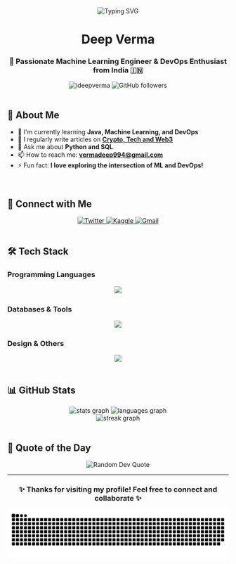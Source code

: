 <div align="center">
  <img src="https://readme-typing-svg.herokuapp.com?font=Fira+Code&pause=1000&color=2E9EF7&center=true&vCenter=true&width=435&lines=Hi+%F0%9F%91%8B%2C+I'm+Deep;Machine+Learning+Enthusiast;DevOps+Explorer;Python+%26+SQL+Expert" alt="Typing SVG" />
</div>

<h1 align="center">Deep Verma</h1>
<h3 align="center">🚀 Passionate Machine Learning Engineer & DevOps Enthusiast from India 🇮🇳</h3>

<div align="center">
  <img src="https://komarev.com/ghpvc/?username=ideepverma&label=Profile%20views&color=0e75b6&style=flat" alt="ideepverma" />
  <img src="https://img.shields.io/github/followers/ideepverma?label=Followers&style=social" alt="GitHub followers" />
</div>

<br/>

## 🌟 About Me

- 🌱 I'm currently learning **Java, Machine Learning, and DevOps**
- 📝 I regularly write articles on **[Crypto, Tech and Web3](https://your-blog-link.com)**
- 💬 Ask me about **Python and SQL**
- 📫 How to reach me: **vermadeep994@gmail.com**
- ⚡ Fun fact: **I love exploring the intersection of ML and DevOps!**

<br/>

## 🤝 Connect with Me

<div align="center">
  <a href="https://twitter.com/deep_codess" target="_blank">
    <img src="https://img.shields.io/badge/Twitter-1DA1F2?style=for-the-badge&logo=twitter&logoColor=white" alt="Twitter" />
  </a>
  <a href="https://kaggle.com/deep_verma" target="_blank">
    <img src="https://img.shields.io/badge/Kaggle-20BEFF?style=for-the-badge&logo=kaggle&logoColor=white" alt="Kaggle" />
  </a>
  <a href="mailto:vermadeep994@gmail.com" target="_blank">
    <img src="https://img.shields.io/badge/Gmail-D14836?style=for-the-badge&logo=gmail&logoColor=white" alt="Gmail" />
  </a>
</div>

<br/>

## 🛠️ Tech Stack

### Programming Languages
<div align="center">
  <img src="https://skillicons.dev/icons?i=python,java,js" />
</div>

### Databases & Tools
<div align="center">
  <img src="https://skillicons.dev/icons?i=mysql,mongodb,git,linux,spring" />
</div>

### Design & Others
<div align="center">
  <img src="https://skillicons.dev/icons?i=photoshop" />
</div>

<br/>

## 📊 GitHub Stats

<div align="center">
  <img src="https://github-readme-stats.vercel.app/api?username=ideepverma&hide_title=false&hide_rank=false&show_icons=true&include_all_commits=true&count_private=true&disable_animations=false&theme=tokyonight&locale=en&hide_border=false" height="150" alt="stats graph"  />
  <img src="https://github-readme-stats.vercel.app/api/top-langs?username=ideepverma&locale=en&hide_title=false&layout=compact&card_width=320&langs_count=8&theme=tokyonight&hide_border=false" height="150" alt="languages graph"  />
</div>

<div align="center">
  <img src="https://streak-stats.demolab.com?user=ideepverma&locale=en&mode=daily&theme=tokyonight&hide_border=false&border_radius=5" height="150" alt="streak graph"  />
</div>

<br/>



## 💭 Quote of the Day

<div align="center">
  <img src="https://quotes-github-readme.vercel.app/api?type=horizontal&theme=tokyonight" alt="Random Dev Quote" />
</div>

---

<div align="center">
  <h3>✨ Thanks for visiting my profile! Feel free to connect and collaborate ✨</h3>
  
  <img src="https://raw.githubusercontent.com/Platane/snk/output/github-contribution-grid-snake.svg" alt="Snake animation" />
</div>

